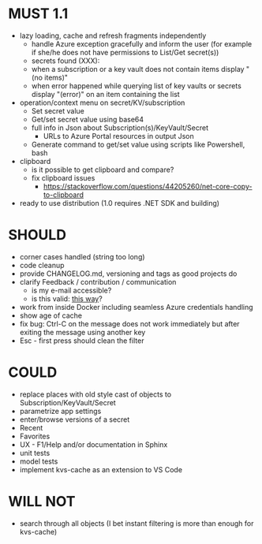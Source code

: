 # MUST 1.1

- lazy loading, cache and refresh fragments independently
  - handle Azure exception gracefully and inform the user (for example if she/he does not have permissions to List/Get secret(s))
  - secrets found (XXX):
  - when a subscription or a key vault does not contain items display "(no items)"
  - when error happened while querying list of key vaults or secrets display "(error)" on an item containing the list
- operation/context menu on secret/KV/subscription
  - Set secret value
  - Get/set secret value using base64
  - full info in Json about Subscription(s)/KeyVault/Secret
    - URLs to Azure Portal resources in output Json
  - Generate command to get/set value using scripts like Powershell, bash
- clipboard
  - is it possible to get clipboard and compare? 
  - fix clipboard issues
    - https://stackoverflow.com/questions/44205260/net-core-copy-to-clipboard
- ready to use distribution (1.0 requires .NET SDK and building)

# SHOULD

- corner cases handled (string too long)
- code cleanup
- provide CHANGELOG.md, versioning and tags as good projects do
- clarify Feedback / contribution / communication
  - is my e-mail accessible?
  - is this valid: [this way](https://stackoverflow.com/a/49277449/669692)?
- work from inside Docker including seamless Azure credentials handling
- show age of cache
- fix bug: Ctrl-C on the message does not work immediately but after exiting the message using another key
- Esc - first press should clean the filter

# COULD

- replace places with old style cast of objects to Subscription/KeyVault/Secret
- parametrize app settings
- enter/browse versions of a secret
- Recent
- Favorites
- UX - F1/Help and/or documentation in Sphinx
- unit tests
- model tests
- implement kvs-cache as an extension to VS Code

# WILL NOT

- search through all objects (I bet instant filtering is more than enough for kvs-cache)
